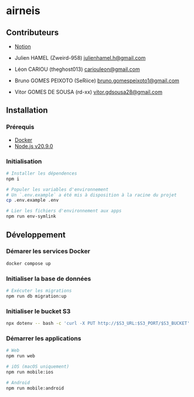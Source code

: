 # airneis

## Contributeurs

- [Notion](https://www.notion.so/5032283075074531a905ae196c0db0f8?v=27b4acb3b75d4338affe8306150984a3&pvs=4)

- Julien HAMEL (Zweird-958) <julienhamel.h@gmail.com>
- Léon CARIOU (theghost013) <cariouleon@gmail.com>
- Bruno GOMES PEIXOTO (SeRiice) <bruno.gomespeixoto1@gmail.com>
- Vitor GOMES DE SOUSA (rd-xx) <vitor.gdsousa28@gmail.com>

## Installation

### Prérequis

- [Docker](https://docs.docker.com/install/)
- [Node.js v20.9.0](https://nodejs.org/dist/v20.9.0/)

### Initialisation

```bash
# Installer les dépendences
npm i

# Populer les variables d'environnement
# Un `.env.example` a été mis à disposition à la racine du projet
cp .env.example .env

# Lier les fichiers d'environnement aux apps
npm run env-symlink
```

## Développement

### Démarer les services Docker

```bash
docker compose up
```

### Initialiser la base de données

```bash
# Exécuter les migrations
npm run db migration:up
```

### Initialiser le bucket S3

```bash
npx dotenv -- bash -c 'curl -X PUT http://$S3_URL:$S3_PORT/$S3_BUCKET'
```

### Démarrer les applications

```bash
# Web
npm run web

# iOS (macOS uniquement)
npm run mobile:ios

# Android
npm run mobile:android
```
